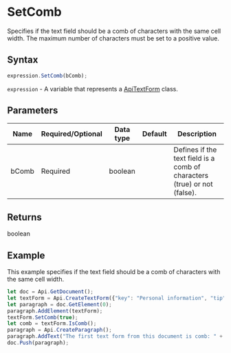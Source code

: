 # SetComb

Specifies if the text field should be a comb of characters with the same cell width.The maximum number of characters must be set to a positive value.

## Syntax

```javascript
expression.SetComb(bComb);
```

`expression` - A variable that represents a [ApiTextForm](../ApiTextForm.md) class.

## Parameters

| **Name** | **Required/Optional** | **Data type** | **Default** | **Description** |
| ------------- | ------------- | ------------- | ------------- | ------------- |
| bComb | Required | boolean |  | Defines if the text field is a comb of characters (true) or not (false). |

## Returns

boolean

## Example

This example specifies if the text field should be a comb of characters with the same cell width.

```javascript editor-docx
let doc = Api.GetDocument();
let textForm = Api.CreateTextForm({"key": "Personal information", "tip": "Enter your first name", "required": true, "placeholder": "First name", "maxCharacters": 10, "multiLine": false, "autoFit": false});
let paragraph = doc.GetElement(0);
paragraph.AddElement(textForm);
textForm.SetComb(true);
let comb = textForm.IsComb();
paragraph = Api.CreateParagraph();
paragraph.AddText("The first text form from this document is comb: " + comb);
doc.Push(paragraph);
```
